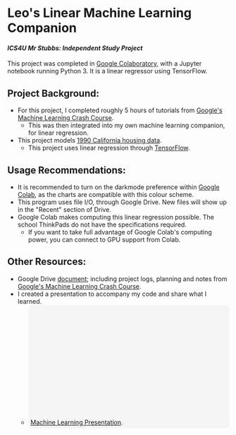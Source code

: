 # Leo's Linear Machine Learning Companion
#### _ICS4U Mr Stubbs: Independent Study Project_
This project was completed in [Google Colaboratory](https://colab.research.google.com/notebooks/welcome.ipynb), with a Jupyter notebook running Python 3. It is a linear regressor using TensorFlow.

## Project Background:
- For this project, I completed roughly 5 hours of tutorials from [Google's Machine Learning Crash Course](https://developers.google.com/machine-learning/crash-course/).
  - This was then integrated into my own machine learning companion, for linear regression.
- This project models [1990 California housing data](https://developers.google.com/machine-learning/crash-course/california-housing-data-description).
  - This project uses linear regression through [TensorFlow](https://www.tensorflow.org/).


## Usage Recommendations:
- It is recommended to turn on the darkmode preference within [Google Colab](https://colab.research.google.com/notebooks/welcome.ipynb), as the charts are compatible with this colour scheme.
- This program uses file I/O, through Google Drive. New files will show up in the "Recent" section of Drive.
- Google Colab makes computing this linear regression possible. The school ThinkPads do not have the specifications required.
  - If you want to take full advantage of Google Colab's computing power, you can connect to GPU support from Colab.

## Other Resources:
- Google Drive [document](https://docs.google.com/document/d/1HJmPxy2qj38u2LT_MZ6D6ZhGgIsva3Ri8UFsKitiHoY/edit); including project logs, planning and notes from [Google's Machine Learning Crash Course](https://developers.google.com/machine-learning/crash-course/).
- I created a presentation to accompany my code and share what I learned.
  - <div class="canva-embed" data-design-id="DADaiJ_2Zmg" data-height-ratio="0.5625" style="padding:56.2500% 5px 5px 5px;background:rgba(0,0,0,0.03);border-radius:8px;"><a href="https:&#x2F;&#x2F;www.canva.com&#x2F;design&#x2F;DADaiJ_2Zmg&#x2F;view?utm_content=DADaiJ_2Zmg&amp;utm_campaign=designshare&amp;utm_medium=embeds&amp;utm_source=link" target="_blank" rel="noopener">Machine Learning Presentation</a>.
